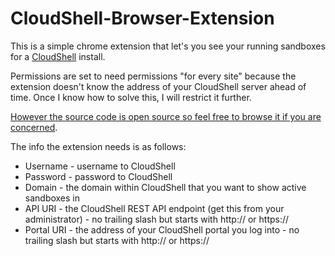 # CloudShell-Browser-Extension

This is a simple chrome extension that let's you see your running sandboxes for a [CloudShell](https://www.quali.com/) install.

Permissions are set to need permissions "for every site" because the extension doesn't know the address of your CloudShell server ahead of time. Once I know how to solve this, I will restrict it further.

[However the source code is open source so feel free to browse it if you are concerned](https://github.com/graboskyc/CloudShell-Browser-Extension).

The info the extension needs is as follows:
* Username - username to CloudShell
* Password - password to CloudShell
* Domain - the domain within CloudShell that you want to show active sandboxes in
* API URI - the CloudShell REST API endpoint (get this from your administrator) - no trailing slash but starts with http:// or https://
* Portal URI - the address of your CloudShell portal you log into - no trailing slash but starts with http:// or https://